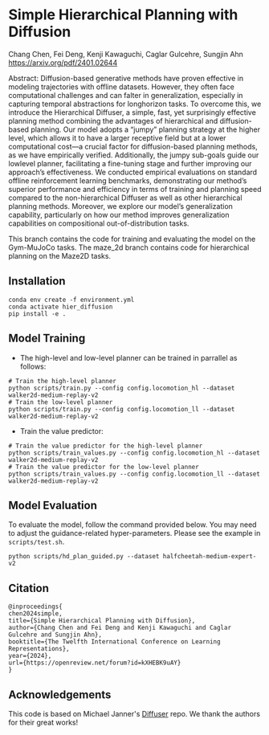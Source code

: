 # Simple Hierarchical Planning with Diffusion
Chang Chen, Fei Deng, Kenji Kawaguchi, Caglar Gulcehre, Sungjin Ahn
https://arxiv.org/pdf/2401.02644

Abstract: Diffusion-based generative methods have proven effective in modeling trajectories with offline datasets. However, they often face computational challenges and can falter in generalization, especially in capturing temporal abstractions for longhorizon tasks. To overcome this, we introduce the Hierarchical Diffuser, a simple, fast, yet surprisingly effective planning method combining the advantages of hierarchical and diffusion-based planning. Our model adopts a “jumpy” planning strategy at the higher level, which allows it to have a larger receptive field but at a lower computational cost—a crucial factor for diffusion-based planning methods, as we have empirically verified. Additionally, the jumpy sub-goals guide our lowlevel planner, facilitating a fine-tuning stage and further improving our approach’s effectiveness. We conducted empirical evaluations on standard offline reinforcement learning benchmarks, demonstrating our method’s superior performance and efficiency in terms of training and planning speed compared to the non-hierarchical Diffuser as well as other hierarchical planning methods. Moreover, we explore our model’s generalization capability, particularly on how our method improves generalization capabilities on compositional out-of-distribution tasks.

This branch contains the code for training and evaluating the model on the Gym-MuJoCo tasks. The maze_2d branch contains code for hierarchical planning on the Maze2D tasks.

## Installation

```
conda env create -f environment.yml
conda activate hier_diffusion
pip install -e .
```

## Model Training

- The high-level and low-level planner can be trained in parrallel as follows:
```
# Train the high-level planner
python scripts/train.py --config config.locomotion_hl --dataset walker2d-medium-replay-v2
# Train the low-level planner
python scripts/train.py --config config.locomotion_ll --dataset walker2d-medium-replay-v2
```

- Train the value predictor:
```
# Train the value predictor for the high-level planner
python scripts/train_values.py --config config.locomotion_hl --dataset walker2d-medium-replay-v2
# Train the value predictor for the low-level planner
python scripts/train_values.py --config config.locomotion_ll --dataset walker2d-medium-replay-v2
```

## Model Evaluation
To evaluate the model, follow the command provided below. You may need to adjust the guidance-related hyper-parameters. Please see the example in `scripts/test.sh`.
```
python scripts/hd_plan_guided.py --dataset halfcheetah-medium-expert-v2
```

## Citation
```
@inproceedings{
chen2024simple,
title={Simple Hierarchical Planning with Diffusion},
author={Chang Chen and Fei Deng and Kenji Kawaguchi and Caglar Gulcehre and Sungjin Ahn},
booktitle={The Twelfth International Conference on Learning Representations},
year={2024},
url={https://openreview.net/forum?id=kXHEBK9uAY}
}
```

## Acknowledgements
This code is based on Michael Janner's [Diffuser](https://github.com/jannerm/diffuser) repo. We thank the authors for their great works!
